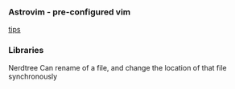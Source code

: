 ### Astrovim - pre-configured vim


[tips](tips.md)


### Libraries

Nerdtree
Can rename of a file, and change the location of that file synchronously

